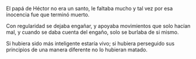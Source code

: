 El papá de Héctor no era un santo, le faltaba mucho y tal vez por esa inocencia fue que terminó muerto.

Con regularidad se dejaba engañar, y apoyaba movimientos que solo hacían mal, y cuando se daba cuenta del engaño, solo se burlaba de si mismo.

Si hubiera sido más inteligente estaría vivo; si hubiera perseguido sus principios de una manera diferente no lo hubieran matado.
